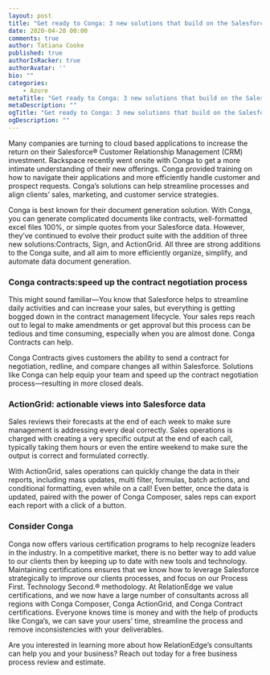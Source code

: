 ```yaml
---
layout: post
title: "Get ready to Conga: 3 new solutions that build on the Salesforce platform"
date: 2020-04-20 00:00
comments: true
author: Tatiana Cooke
published: true
authorIsRacker: true
authorAvatar: ''
bio: ""
categories:
    - Azure
metaTitle: "Get ready to Conga: 3 new solutions that build on the Salesforce platform"
metaDescription: ""
ogTitle: "Get ready to Conga: 3 new solutions that build on the Salesforce platform"
ogDescription: ""
---
```


Many companies are turning to cloud based applications to increase the return on their Salesforce&reg; Customer Relationship Management (CRM) investment. Rackspace recently went onsite with Conga to get a more intimate understanding of their new offerings. Conga provided training on how to navigate their applications and more efficiently handle customer and prospect requests. Conga’s solutions can help streamline processes and align clients’ sales, marketing, and customer service strategies.

<!-- more -->

Conga is best known for their document generation solution. With Conga, you can generate complicated documents like contracts, well-formatted excel files 100%, or simple quotes from your Salesforce data. However, they’ve continued to evolve their product suite with the addition of three new solutions:Contracts, Sign, and ActionGrid. All three are strong additions to the Conga suite, and all aim to more efficiently organize, simplify, and automate data document generation.

### Conga contracts:speed up the contract negotiation process

This might sound familiar&mdash;You know that Salesforce helps to streamline daily activities and can increase your sales, but everything is getting bogged down in the contract management lifecycle. Your sales reps reach out to legal to make amendments or get approval but this process can be tedious and time consuming, especially when you are almost done. Conga Contracts can help.

Conga Contracts gives customers the ability to send a contract for negotiation, redline, and compare changes all within Salesforce. Solutions like Conga can help equip your team and speed up the contract negotiation process&mdash;resulting in more closed deals.

### ActionGrid: actionable views into Salesforce data

Sales reviews their forecasts at the end of each week to make sure management is addressing every deal correctly. Sales operations is charged with creating a very specific output at the end of each call, typically taking them hours or even the entire weekend to make sure the output is correct and formulated correctly.

With ActionGrid, sales operations can quickly change the data in their reports, including mass updates, multi filter, formulas, batch actions, and conditional formatting, even while on a call! Even better, once the data is updated, paired with the power of Conga Composer, sales reps can export each report with a click of a button.

### Consider Conga

Conga now offers various certification programs to help recognize leaders in the industry. In a competitive market, there is no better way to add value to our clients then by keeping up to date with new tools and technology. Maintaining certifications ensures that we know how to leverage Salesforce strategically to improve our clients processes, and focus on our Process First. Technology Second.® methodology. At RelationEdge we value certifications, and we now have a large number of consultants across all regions with Conga Composer, Conga ActionGrid, and Conga Contract certifications. Everyone knows time is money and with the help of products like Conga’s, we can save your users’ time, streamline the process and remove inconsistencies with your deliverables.

Are you interested in learning more about how RelationEdge’s consultants can help you and your business? Reach out today for a free business process review and estimate.

